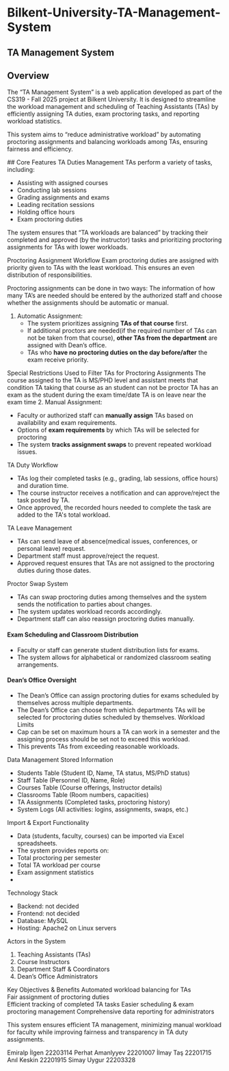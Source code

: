 # Bilkent-University-TA-Management-System

## TA Management System

## Overview
The “TA Management System” is a web application developed as part of the CS319 - Fall 2025 project at Bilkent University. It is designed to streamline the workload management and scheduling of Teaching Assistants (TAs) by efficiently assigning TA duties, exam proctoring tasks, and reporting workload statistics.

This system aims to “reduce administrative workload” by automating proctoring assignments and balancing workloads among TAs, ensuring fairness and efficiency.

## Core Features
TA Duties Management
TAs perform a variety of tasks, including:
- Assisting with assigned courses
- Conducting lab sessions
- Grading assignments and exams
- Leading recitation sessions
- Holding office hours
- Exam proctoring duties

The system ensures that “TA workloads are balanced” by tracking their completed and approved (by the instructor) tasks and prioritizing proctoring assignments for TAs with lower workloads.

Proctoring Assignment Workflow
Exam proctoring duties are assigned with priority given to TAs with the least workload. This ensures an even distribution of responsibilities.

Proctoring assignments can be done in two ways:
The information of how many TA’s are needed should be entered by the authorized staff and choose whether the assignments should be automatic or manual.
1. Automatic Assignment:  
   - The system prioritizes assigning **TAs of that course** first.
   - If additional proctors are needed(if the required number of TAs can not be taken from that course), **other TAs from the department** are assigned with Dean’s office.
   - TAs who **have no proctoring duties on the day before/after** the exam receive priority.

Special Restrictions Used to Filter TAs for Proctoring Assignments
The course assigned to the TA is MS/PHD level and assistant meets that condition
TA taking that course as an student can not be proctor
TA has an exam as the student during the exam time/date
TA is on leave near the exam time
2. Manual Assignment:  
   - Faculty or authorized staff can **manually assign** TAs based on availability and exam requirements.
   - Options of **exam requirements** by which TAs will be selected for proctoring
   - The system **tracks assignment swaps** to prevent repeated workload issues.

TA Duty Workflow
- TAs log their completed tasks (e.g., grading, lab sessions, office hours) and duration time.
- The course instructor receives a notification and can approve/reject the task posted by TA.
- Once approved, the recorded hours needed to complete the task are added to the TA's total workload.

TA Leave Management
- TAs can send leave of absence(medical issues, conferences, or personal leave) request.
- Department staff must approve/reject the request.
- Approved request ensures that TAs are not assigned to the proctoring duties during those dates.

Proctor Swap System
- TAs can swap proctoring duties among themselves and the system sends the notification to parties about changes.
- The system updates workload records accordingly.
- Department staff can also reassign proctoring duties manually.

 #### Exam Scheduling and Classroom Distribution
- Faculty or staff can generate student distribution lists for exams.
- The system allows for alphabetical or randomized classroom seating arrangements.

#### Dean’s Office Oversight
- The Dean’s Office can assign proctoring duties for exams scheduled by themselves across multiple departments.
- The Dean’s Office can choose from which departments TAs will be selected for proctoring duties scheduled by themselves.
Workload Limits
- Cap can be set on maximum hours a TA can work in a semester and the assigning process should be set not to exceed this workload.
- This prevents TAs from exceeding reasonable workloads.

Data Management
Stored Information
- Students Table (Student ID, Name, TA status, MS/PhD status)
- Staff Table (Personnel ID, Name, Role)
- Courses Table (Course offerings, Instructor details)
- Classrooms Table (Room numbers, capacities)
- TA Assignments (Completed tasks, proctoring history)
- System Logs (All activities: logins, assignments, swaps, etc.)

Import & Export Functionality
- Data (students, faculty, courses) can be imported via Excel spreadsheets.
- The system provides reports on:
 - Total proctoring per semester
  - Total TA workload per course
  - Exam assignment statistics
  - 
Technology Stack
- Backend: not decided
- Frontend: not decided
- Database: MySQL
- Hosting: Apache2 on Linux servers

Actors in the System
1. Teaching Assistants (TAs)
2. Course Instructors
3. Department Staff & Coordinators
4. Dean’s Office Administrators

Key Objectives & Benefits
Automated workload balancing for TAs  
Fair assignment of proctoring duties  
Efficient tracking of completed TA tasks 
Easier scheduling & exam proctoring management 
Comprehensive data reporting for administrators 

This system ensures efficient TA management, minimizing manual workload for faculty while improving fairness and transparency in TA duty assignments.

Emiralp İlgen 22203114
Perhat Amanlyyev 22201007
İlmay Taş 22201715
Anıl Keskin 22201915
Simay Uygur 22203328
